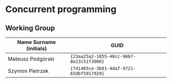 # Concurrent programming

## Working Group

| Name Surname (initials) | GUID                                     |
| ----------------------- | ---------------------------------------- |
| Mateusz Podgórski       | `{23aa25a2-1855-40cc-9667-8e23c51f3900}` |
| Szymon Pietrzak         | `{f41465ce-3b91-4da7-9721-65dbf5917929}` |
